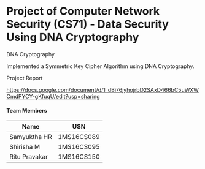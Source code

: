 #  Project of Computer Network Security (CS71) - Data Security Using DNA Cryptography

DNA Cryptography

Implemented a Symmetric Key Cipher Algorithm using DNA Cryptography.


Project Report

https://docs.google.com/document/d/1_dBi76jyhojrbD2SAxD466bC5uWXWCmdPYCY-gKfuqU/edit?usp=sharing


#### Team Members

| Name  | USN |
| ------------- | ------------- |
| Samyuktha HR  | 1MS16CS089 |
| Shirisha M | 1MS16CS095  |
| Ritu Pravakar   | 1MS16CS150 |

